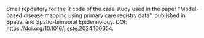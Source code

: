 Small repository for the R code of the case study used in the paper "Model-based disease mapping using primary care registry data", published in Spatial and Spatio-temporal Epidemiology. DOI: https://doi.org/10.1016/j.sste.2024.100654.
